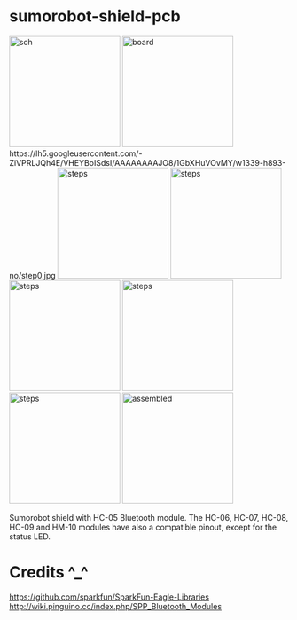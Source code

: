# sumorobot-shield-pcb

<img src="https://lh5.googleusercontent.com/-it9yOEXSMLM/VMl9e91q7zI/AAAAAAAAKTs/qbzwPjBJKbg/w1518-h608-no/sumoshield_sch.png" alt="sch" height="200px">
<img src="https://lh3.googleusercontent.com/-oKuqbnyXDj0/VMl9e1IVStI/AAAAAAAAKT4/xXUDUkYzals/w983-h893-no/sumoshield.png" alt="board" height="200px">
https://lh5.googleusercontent.com/-ZiVPRLJQh4E/VHEYBoISdsI/AAAAAAAAJO8/1GbXHuVOvMY/w1339-h893-no/step0.jpg
<img src="" alt="steps" height="200px">
<img src="" alt="steps" height="200px">
<img src="" alt="steps" height="200px">
<img src="" alt="steps" height="200px">
<img src="" alt="steps" height="200px">
<img src="https://lh5.googleusercontent.com/--Vy3vMixjls/VHEYCUP9NAI/AAAAAAAAJPA/rPhJ3K8vj64/w800-h534-no/step14.jpg" alt="assembled" height="200px">

Sumorobot shield with HC-05 Bluetooth module. The HC-06, HC-07, HC-08, HC-09 and HM-10 modules have also a compatible pinout, except for the status LED.



# Credits ^_^
https://github.com/sparkfun/SparkFun-Eagle-Libraries
http://wiki.pinguino.cc/index.php/SPP_Bluetooth_Modules

